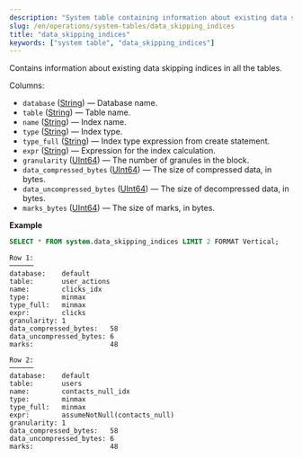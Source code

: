 ```yaml
---
description: "System table containing information about existing data skipping indices in all the tables."
slug: /en/operations/system-tables/data_skipping_indices
title: "data_skipping_indices"
keywords: ["system table", "data_skipping_indices"]
---
```


Contains information about existing data skipping indices in all the tables.

Columns:

- `database` ([String](../../sql-reference/data-types/string.md)) — Database name.
- `table` ([String](../../sql-reference/data-types/string.md)) — Table name.
- `name` ([String](../../sql-reference/data-types/string.md)) — Index name.
- `type` ([String](../../sql-reference/data-types/string.md)) — Index type.
- `type_full` ([String](../../sql-reference/data-types/string.md)) — Index type expression from create statement.
- `expr` ([String](../../sql-reference/data-types/string.md)) — Expression for the index calculation.
- `granularity` ([UInt64](../../sql-reference/data-types/int-uint.md)) — The number of granules in the block.
- `data_compressed_bytes` ([UInt64](../../sql-reference/data-types/int-uint.md)) — The size of compressed data, in bytes.
- `data_uncompressed_bytes` ([UInt64](../../sql-reference/data-types/int-uint.md)) — The size of decompressed data, in bytes.
- `marks_bytes` ([UInt64](../../sql-reference/data-types/int-uint.md)) — The size of marks, in bytes.

**Example**

```sql
SELECT * FROM system.data_skipping_indices LIMIT 2 FORMAT Vertical;
```

```text
Row 1:
──────
database:    default
table:       user_actions
name:        clicks_idx
type:        minmax
type_full:   minmax
expr:        clicks
granularity: 1
data_compressed_bytes:   58
data_uncompressed_bytes: 6
marks:                   48

Row 2:
──────
database:    default
table:       users
name:        contacts_null_idx
type:        minmax
type_full:   minmax
expr:        assumeNotNull(contacts_null)
granularity: 1
data_compressed_bytes:   58
data_uncompressed_bytes: 6
marks:                   48
```
